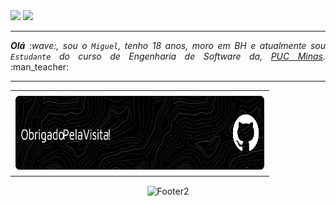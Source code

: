 
<div>
    <a href="https://www.instagram.com/miguelmello2/" target="_blank"><img loading="lazy" src="https://img.shields.io/badge/-Instagram-%23E4405F?style=for-the-badge&logo=instagram&logoColor=white" target="_blank"></a>
    <a href="https://www.linkedin.com/in/miguel-mello-3357902b5/" target="_blank"><img loading="lazy" src="https://img.shields.io/badge/-LinkedIn-%230077B5?style=for-the-badge&logo=linkedin&logoColor=white" target="_blank"></a>   
</div>
<hr>
<div align="center">
<div>
<div align="justify">
<i><b>Olá</b> :wave:, sou o <code>Miguel</code>, tenho 18 anos, moro em BH e atualmente sou <code>Estudante</code> do curso de Engenharia de Software da, <a href="https://www.pucminas.br/" target="_blank">PUC Minas</a>.</i> :man_teacher:<br />
</div>

<hr>
  </div>
<div>
<table>
<tr>
 <td align="center" colspan="2"></td>
</tr> 
<tr>

<td>
<a href="https://github.com/miguelmello2" target="_blank"><img align="center" width="400px" height="120px" src="https://raw.githubusercontent.com/miguelmello2/miguelmello2/main/img/github-header-image.png" alt="github-footer1"/></a>
</td>
</tr>
<tr>
 <td align="center" colspan="2"></td>
</tr> 
</table>
</div>

<!--Rodapé-->
<div>
    <img align="center" alt="Footer2" src="https://capsule-render.vercel.app/api?type=waving&height=100&color=gray&section=footer"/>
</div>
